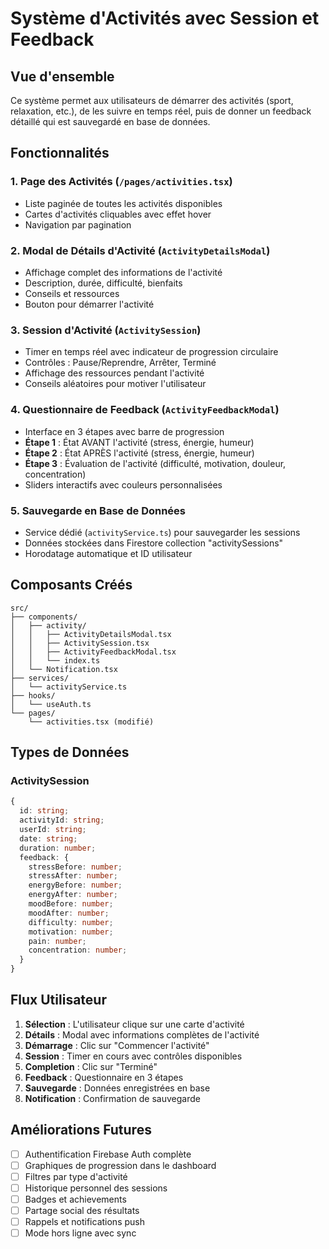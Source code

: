 # Système d'Activités avec Session et Feedback

## Vue d'ensemble

Ce système permet aux utilisateurs de démarrer des activités (sport, relaxation, etc.), de les suivre en temps réel, puis de donner un feedback détaillé qui est sauvegardé en base de données.

## Fonctionnalités

### 1. Page des Activités (`/pages/activities.tsx`)

- Liste paginée de toutes les activités disponibles
- Cartes d'activités cliquables avec effet hover
- Navigation par pagination

### 2. Modal de Détails d'Activité (`ActivityDetailsModal`)

- Affichage complet des informations de l'activité
- Description, durée, difficulté, bienfaits
- Conseils et ressources
- Bouton pour démarrer l'activité

### 3. Session d'Activité (`ActivitySession`)

- Timer en temps réel avec indicateur de progression circulaire
- Contrôles : Pause/Reprendre, Arrêter, Terminé
- Affichage des ressources pendant l'activité
- Conseils aléatoires pour motiver l'utilisateur

### 4. Questionnaire de Feedback (`ActivityFeedbackModal`)

- Interface en 3 étapes avec barre de progression
- **Étape 1** : État AVANT l'activité (stress, énergie, humeur)
- **Étape 2** : État APRÈS l'activité (stress, énergie, humeur)
- **Étape 3** : Évaluation de l'activité (difficulté, motivation, douleur, concentration)
- Sliders interactifs avec couleurs personnalisées

### 5. Sauvegarde en Base de Données

- Service dédié (`activityService.ts`) pour sauvegarder les sessions
- Données stockées dans Firestore collection "activitySessions"
- Horodatage automatique et ID utilisateur

## Composants Créés

```
src/
├── components/
│   ├── activity/
│   │   ├── ActivityDetailsModal.tsx
│   │   ├── ActivitySession.tsx
│   │   ├── ActivityFeedbackModal.tsx
│   │   └── index.ts
│   └── Notification.tsx
├── services/
│   └── activityService.ts
├── hooks/
│   └── useAuth.ts
└── pages/
    └── activities.tsx (modifié)
```

## Types de Données

### ActivitySession

```typescript
{
  id: string;
  activityId: string;
  userId: string;
  date: string;
  duration: number;
  feedback: {
    stressBefore: number;
    stressAfter: number;
    energyBefore: number;
    energyAfter: number;
    moodBefore: number;
    moodAfter: number;
    difficulty: number;
    motivation: number;
    pain: number;
    concentration: number;
  }
}
```

## Flux Utilisateur

1. **Sélection** : L'utilisateur clique sur une carte d'activité
2. **Détails** : Modal avec informations complètes de l'activité
3. **Démarrage** : Clic sur "Commencer l'activité"
4. **Session** : Timer en cours avec contrôles disponibles
5. **Completion** : Clic sur "Terminé"
6. **Feedback** : Questionnaire en 3 étapes
7. **Sauvegarde** : Données enregistrées en base
8. **Notification** : Confirmation de sauvegarde

## Améliorations Futures

- [ ] Authentification Firebase Auth complète
- [ ] Graphiques de progression dans le dashboard
- [ ] Filtres par type d'activité
- [ ] Historique personnel des sessions
- [ ] Badges et achievements
- [ ] Partage social des résultats
- [ ] Rappels et notifications push
- [ ] Mode hors ligne avec sync
